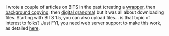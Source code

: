 I wrote a couple of articles on BITS in the past (creating a <a href="http://msdn.microsoft.com/library/default.asp?url=/library/en-us/dnwxp/html/WinXP_BITS.asp" target="_blank">wrapper</a>, then <a href="http://msdn.microsoft.com/library/default.asp?url=/library/en-us/dncodefun/html/code4fun02282003.asp" target="_blank">background copying</a>, then <a href="http://msdn.microsoft.com/vbasic/default.aspx?pull=/msdnmag/issues/04/11/AdvancedBasics/default.aspx" target="_blank">digital grandma</a>) but it was all about downloading files. Starting with BITS 1.5, you can also upload files&#8230; is that topic of interest to folks? Just FYI, you need web server support to make this work, as detailed <a href="http://msdn.microsoft.com/library/en-us/bits/bits/iis_requirements_for_bits_uploads.asp" target="_blank" class="broken_link">here</a>.